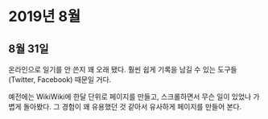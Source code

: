 # 2019년 8월

## 8월 31일

온라인으로 일기를 안 쓴지 꽤 오래 됐다. 훨씬 쉽게 기록을 남길 수 있는 도구들(Twitter, Facebook) 때문일 거다.

예전에는 WikiWiki에 한달 단위로 페이지를 만들고, 스크롤하면서 무슨 일이 있었나 가볍게 돌아봤다. 그 경험이 꽤 유용했던 것 같아서 유사하게 페이지를 만들어 본다.
